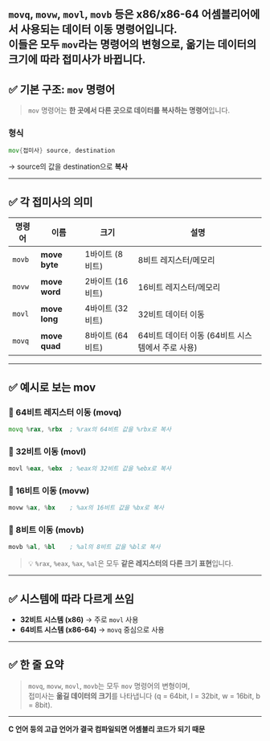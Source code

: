 `movq`, `movw`, `movl`, `movb` 등은 **x86/x86-64 어셈블리어**에서 사용되는 **데이터 이동 명령어**입니다.  
이들은 모두 `mov`라는 명령어의 변형으로, **옮기는 데이터의 크기**에 따라 접미사가 바뀝니다.
---

## ✅ 기본 구조: `mov` 명령어
> `mov` 명령어는 **한 곳에서 다른 곳으로 데이터를 복사하는 명령어**입니다.

### 형식
```asm
mov{접미사} source, destination
```

→ source의 값을 destination으로 **복사** 

---

## ✅ 각 접미사의 의미
| 명령어 | 이름         | 크기      | 설명 |
|--------|--------------|-----------|------|
| `movb` | **move byte**    | 1바이트 (8비트)  | 8비트 레지스터/메모리 |
| `movw` | **move word**    | 2바이트 (16비트) | 16비트 레지스터/메모리 |
| `movl` | **move long**    | 4바이트 (32비트) | 32비트 데이터 이동 |
| `movq` | **move quad**    | 8바이트 (64비트) | 64비트 데이터 이동 (64비트 시스템에서 주로 사용) |

---

## ✅ 예시로 보는 mov
### 🔹 64비트 레지스터 이동 (movq)
```asm
movq %rax, %rbx  ; %rax의 64비트 값을 %rbx로 복사
```

### 🔹 32비트 이동 (movl)
```asm
movl %eax, %ebx  ; %eax의 32비트 값을 %ebx로 복사
```

### 🔹 16비트 이동 (movw)
```asm
movw %ax, %bx    ; %ax의 16비트 값을 %bx로 복사
```

### 🔹 8비트 이동 (movb)
```asm
movb %al, %bl    ; %al의 8비트 값을 %bl로 복사
```
> 💡 `%rax`, `%eax`, `%ax`, `%al`은 모두 **같은 레지스터의 다른 크기 표현**입니다.

---

## ✅ 시스템에 따라 다르게 쓰임
- **32비트 시스템 (x86)** → 주로 `movl` 사용
- **64비트 시스템 (x86-64)** → `movq` 중심으로 사용

---

## ✅ 한 줄 요약
> `movq`, `movw`, `movl`, `movb`는 모두 `mov` 명령어의 변형이며,  
> 접미사는 **옮길 데이터의 크기**를 나타냅니다 (q = 64bit, l = 32bit, w = 16bit, b = 8bit).

---

**C 언어 등의 고급 언어가 결국 컴파일되면 어셈블리 코드가 되기 때문**
